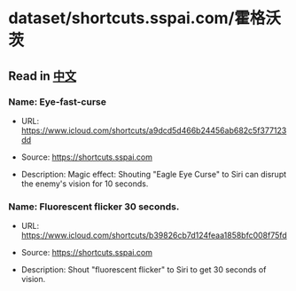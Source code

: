 # dataset/shortcuts.sspai.com/霍格沃茨

## Read in [中文](README_ZH.md)

### Name: Eye-fast-curse

- URL: https://www.icloud.com/shortcuts/a9dcd5d466b24456ab682c5f377123dd

- Source: https://shortcuts.sspai.com

- Description: Magic effect: Shouting "Eagle Eye Curse" to Siri can disrupt the enemy's vision for 10 seconds.

### Name: Fluorescent flicker 30 seconds.

- URL: https://www.icloud.com/shortcuts/b39826cb7d124feaa1858bfc008f75fd

- Source: https://shortcuts.sspai.com

- Description: Shout "fluorescent flicker" to Siri to get 30 seconds of vision.

